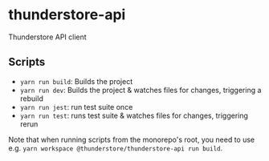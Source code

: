 # thunderstore-api

Thunderstore API client

## Scripts

- `yarn run build`: Builds the project
- `yarn run dev`: Builds the project & watches files for changes, triggering a rebuild
- `yarn run jest`: run test suite once
- `yarn run test`: runs test suite & watches files for changes, triggering rerun

Note that when running scripts from the monorepo's root, you need to use
e.g. `yarn workspace @thunderstore/thunderstore-api run build`.
